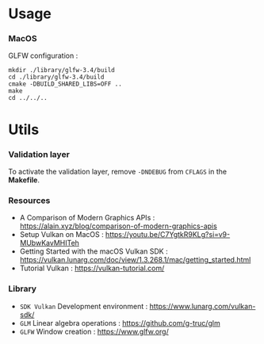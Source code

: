 # Usage

### MacOS

GLFW configuration :

``` shell
mkdir ./library/glfw-3.4/build
cd ./library/glfw-3.4/build
cmake -DBUILD_SHARED_LIBS=OFF ..
make
cd ../../..
```

# Utils

### Validation layer

To activate the validation layer, remove `-DNDEBUG` from `CFLAGS` in the **Makefile**.

### Resources

- A Comparison of Modern Graphics APIs : https://alain.xyz/blog/comparison-of-modern-graphics-apis
- Setup Vulkan on MacOS : https://youtu.be/C7YgtkR9KLg?si=v9-MUbwKavMHITeh
- Getting Started with the macOS Vulkan SDK : https://vulkan.lunarg.com/doc/view/1.3.268.1/mac/getting_started.html
- Tutorial Vulkan : https://vulkan-tutorial.com/

### Library

- `SDK Vulkan` Development environment : https://www.lunarg.com/vulkan-sdk/
- `GLM` Linear algebra operations : https://github.com/g-truc/glm
- `GLFW` Window creation : https://www.glfw.org/
